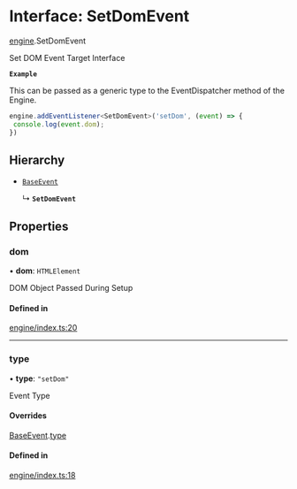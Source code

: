 # Interface: SetDomEvent

[engine](../modules/engine.md).SetDomEvent

Set DOM Event Target Interface

**`Example`**

This can be passed as a generic type to the EventDispatcher method of the Engine.

```ts
engine.addEventListener<SetDomEvent>('setDom', (event) => {
 console.log(event.dom);
})
```

## Hierarchy

- [`BaseEvent`](eventDispatcher.BaseEvent.md)

  ↳ **`SetDomEvent`**

## Properties

### dom

• **dom**: `HTMLElement`

DOM Object Passed During Setup

#### Defined in

[engine/index.ts:20](https://github.com/Shiotsukikaedesari/vis-three/blob/2f5203e6/packages/core/engine/index.ts#L20)

___

### type

• **type**: ``"setDom"``

Event Type

#### Overrides

[BaseEvent](eventDispatcher.BaseEvent.md).[type](eventDispatcher.BaseEvent.md#type)

#### Defined in

[engine/index.ts:18](https://github.com/Shiotsukikaedesari/vis-three/blob/2f5203e6/packages/core/engine/index.ts#L18)
